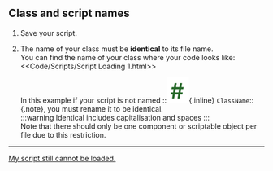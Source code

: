 ## Class and script names

1. Save your script.
2. The name of your class must be **identical** to its file name.  
   You can find the name of your class where your code looks like:  
   <<Code/Scripts/Script Loading 1.html>>

    In this example if your script is not named ::![Script Icon](script-icon.svg){.inline} `ClassName`::{.note}, you must rename it to be identical.  
   :::warning
   Identical includes capitalisation and spaces
   :::  
   Note that there should only be one component or scriptable object per file due to this restriction.  

---  
[My script still cannot be loaded.](Console%20Errors.md)